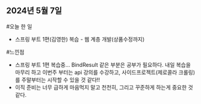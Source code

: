## 2024년 5월 7일
#오늘 한 일
* 스프링 부트 1편(김영한) 복습 - 웹 계층 개발(상품수정까지)

  
#느낀점
* 스프링 부트 1편 복습중... BindResult 같은 부분은 공부가 필요하다. 내일 복습을 마무리 하고 이번주 부터는 api 강의를 수강하고, 사이드프로젝트(제로콜라 크롤링)를 주말부터는 시작할 수 있을 것 같다!!
* 이직 준비는 너무 급하게 마음먹지 말고 천천히, 그리고 꾸준하게 하는게 중요한 것 같다. 